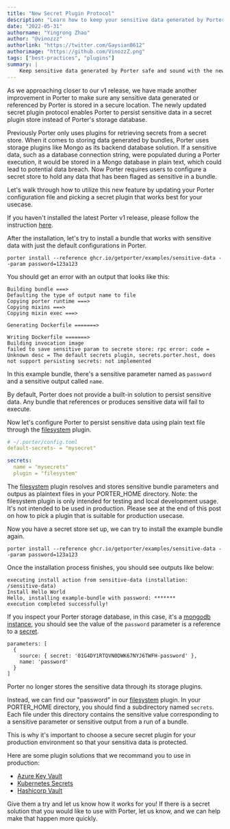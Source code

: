 ```yaml
---
title: "New Secret Plugin Protocol"
description: "Learn how to keep your sensitive data generated by Porter safe and sound"
date: "2022-05-31"
authorname: "Yingrong Zhao"
author: "@vinozzz"
authorlink: "https://twitter.com/GaysianB612"
authorimage: "https://github.com/VinozzZ.png"
tags: ["best-practices", "plugins"]
summary: |
    Keep sensitive data generated by Porter safe and sound with the new secret plugin protocol
---
```


As we approaching closer to our v1 release, we have made another improvement in Porter to make sure any sensitive data generated or referenced by Porter is stored in a secure location.
The newly updated secret plugin protocol enables Porter to persist sensitive data in a secret plugin store instead of Porter's storage database.

Previously Porter only uses plugins for retrieving secrets from a secret store. When it comes to storing data generated by bundles, Porter uses storage plugins like Mongo as its backend database solution. If a sensitive data, such as a database connection string, were populated during a Porter execution, it would be stored in a Mongo database in plain text, which could lead to potential data breach.
Now Porter requires users to configure a secret store to hold any data that has been flaged as sensitive in a bundle. 

Let's walk through how to utilize this new feature by updating your Porter configuration file and picking a secret plugin that works best for your usecase.

If you haven't installed the latest Porter v1 release, please follow the instruction [here](https://release-v1.porter.sh/install/#prerelease).

After the installation, let's try to install a bundle that works with sensitive data with just the default configurations in Porter.

```
porter install --reference ghcr.io/getporter/examples/sensitive-data --param password=123a123
```

You should get an error with an output that looks like this:
```
Building bundle ===>
Defaulting the type of output name to file
Copying porter runtime ===> 
Copying mixins ===> 
Copying mixin exec ===> 

Generating Dockerfile =======>

Writing Dockerfile =======>
Building invocation image
failed to save sensitive param to secrete store: rpc error: code = Unknown desc = The default secrets plugin, secrets.porter.host, does not support persisting secrets: not implemented
```

In this example bundle, there's a sensitive parameter named as `password` and a sensitive output called `name`.

By default, Porter does not provide a built-in solution to persist sensitive data. Any bundle that references or produces sensitive data will fail to execute. 

Now let's configure Porter to persist sensitive data using plain text file through the [filesystem](https://release-v1.porter.sh/plugins/filesystem/) plugin.

```yaml
# ~/.porter/config.toml
default-secrets- = "mysecret"

secrets:
  name = "mysecrets"
  plugin = "filesystem"
```

The [filesystem](https://release-v1.porter.sh/plugins/filesystem/) plugin resolves and stores sensitive bundle parameters and outpus as plaintext files in your PORTER_HOME directory.
Note: the filesystem plugin is only intended for testing and local development usage. It's not intended to be used in production. Please see at the end of this post on how to pick a plugin that is suitable for production usecase.

Now you have a secret store set up, we can try to install the example bundle again.

```
porter install --reference ghcr.io/getporter/examples/sensitive-data --param password=123a123
```

Once the installation process finishes, you should see outputs like below:

```
executing install action from sensitive-data (installation: /sensitive-data)
Install Hello World
Hello, installing example-bundle with password: *******
execution completed successfully!
```

If you inspect your Porter storage database, in this case, it's a [mongodb instance](https://release-v1.porter.sh/plugins/mongodb-docker/), you should see the value of the `password` parameter is a reference to a [secret](https://release-v1.porter.sh/parameters/#user-specified-values).

```
parameters: [
  {
    source: { secret: '01G4DY1RTQVN0DWK67NYJ6TWFH-password' },
    name: 'password'
  }
]
```

Porter no longer stores the sensitive data through its storage plugins.

Instead, we can find our "password" in our [filesystem](https://release-v1.porter.sh/plugins/filesystem/) plugin. In your PORTER_HOME directory, you should find a subdirectory named `secrets`. Each file under this directory contains the sensitive value corresponding to a sensitive parameter or sensitive output from a run of a bundle. 

This is why it's important to choose a secure secret plugin for your production environment so that your sensitiva data is protected.

Here are some plugin solutions that we recommand you to use in production:
- [Azure Key Vault](https://release-v1.porter.sh/plugins/azure/#secrets)
- [Kubernetes Secrets](https://release-v1.porter.sh/plugins/kubernetes/#secrets)
- [Hashicorp Vault](https://release-v1.porter.sh/plugins/hashicorp/)

Give them a try and let us know how it works for you! If there is a secret solution that you would like to use with Porter, let us know, and we can help make that happen more quickly.